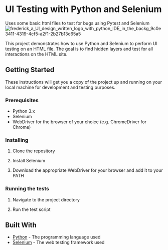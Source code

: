 # UI Testing with Python and Selenium
Uses some basic html files to test for bugs using Pytest and Selenium
![frederick_a_UI_design_written_logo_with_python_IDE_in_the_backg_9c0e3411-4319-4cf5-a2f1-2b27b13c65a5](https://user-images.githubusercontent.com/84153519/213341920-3fae8196-6963-4040-8368-767713931a96.png)


This project demonstrates how to use Python and Selenium to perform UI testing on an HTML file. The goal is to find hidden layers and test for all interactions on the HTML site.

## Getting Started

These instructions will get you a copy of the project up and running on your local machine for development and testing purposes.

### Prerequisites

- Python 3.x
- Selenium
- WebDriver for the browser of your choice (e.g. ChromeDriver for Chrome)

### Installing

1. Clone the repository

2. Install Selenium

3. Download the appropriate WebDriver for your browser and add it to your PATH

### Running the tests

1. Navigate to the project directory

2. Run the test script

## Built With

* [Python](https://www.python.org/) - The programming language used
* [Selenium](https://www.selenium.dev/) - The web testing framework used







